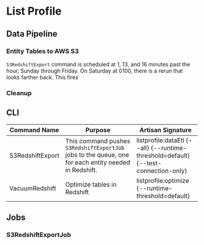 # List Profile

## Data Pipeline

### Entity Tables to AWS S3

`S3RedshiftExport` command is scheduled at 1, 13, and 16 minutes past the hour, Sunday through Friday. On Saturday at 0100, there is a rerun that looks farther back. This fires


### Cleanup



## CLI

Command Name | Purpose | Artisan Signature
--- | --- | ---
S3RedshiftExport | This command pushes `S3RedshiftExportJob` jobs to the queue, one for each entity needed in Redshift. |listprofile:dataEtl {--all} {--runtime-threshold=default} {--test-connection-only}
VacuumRedshift | Optimize tables in Redshift | listprofile:optimize {--runtime-threshold=default}

## Jobs

### S3RedshiftExportJob


